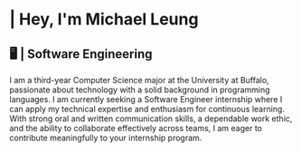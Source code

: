 <h1> | Hey, I'm Michael Leung</h1>
<h2>🖥️ | Software Engineering</h2>
<p>I am a third-year Computer Science major at the University at Buffalo, passionate about technology with a solid background in programming languages. I am currently seeking a Software Engineer internship where I can apply my technical expertise and enthusiasm for continuous learning. With strong oral and written communication skills, a dependable work ethic, and the ability to collaborate effectively across teams, I am eager to contribute meaningfully to your internship program.</p>

